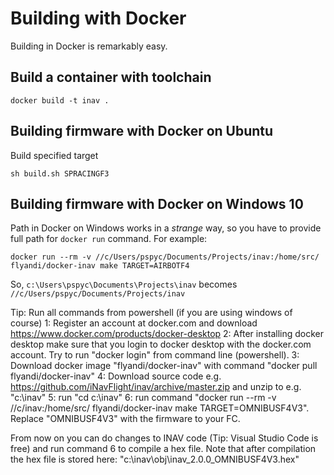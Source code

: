 # Building with Docker

Building in Docker is remarkably easy.

## Build a container with toolchain

```
docker build -t inav .
```

## Building firmware with Docker on Ubuntu

Build specified target
```
sh build.sh SPRACINGF3
```

## Building firmware with Docker on Windows 10

Path in Docker on Windows works in a _strange_ way, so you have to provide full path for `docker run` command. For example:

`docker run --rm -v //c/Users/pspyc/Documents/Projects/inav:/home/src/ flyandi/docker-inav make TARGET=AIRBOTF4`

So, `c:\Users\pspyc\Documents\Projects\inav` becomes `//c/Users/pspyc/Documents/Projects/inav`

Tip: Run all commands from powershell (if you are using windows of course)
1: Register an account at docker.com and download https://www.docker.com/products/docker-desktop
2: After installing docker desktop make sure that you login to docker desktop with the docker.com account. Try to run "docker login" from command line (powershell).
3: Download docker image "flyandi/docker-inav" with command "docker pull flyandi/docker-inav"
4: Download source code e.g. https://github.com/iNavFlight/inav/archive/master.zip and unzip to e.g. "c:\inav"
5: run "cd c:\inav"
6: run command "docker run --rm -v //c/inav:/home/src/ flyandi/docker-inav make TARGET=OMNIBUSF4V3". Replace "OMNIBUSF4V3" with the firmware to your FC.

From now on you can do changes to INAV code (Tip: Visual Studio Code is free) and run command 6 to compile a hex file.
Note that after compilation the hex file is stored here: "c:\inav\obj\inav_2.0.0_OMNIBUSF4V3.hex"

